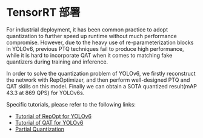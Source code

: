 # TensorRT 部署
For industrial deployment, it has been common practice to adopt quantization to further speed up runtime without much performance compromise. However, due to the heavy use of re-parameterization blocks in YOLOv6, previous PTQ techniques fail to produce high performance, while it is hard to incorporate QAT when it comes to matching fake quantizers during training and inference.

In order to solve the quantization problem of YOLOv6, we firstly reconstruct the network with RepOptimizer, and then perform well-designed PTQ and QAT skills on this model. Finally we can obtain a SOTA quantized result(mAP 43.3 at 869 QPS) for YOLOv6s.

Specific tutorials, please refer to the following links:
*  [Tutorial of RepOpt for YOLOv6](./tutorial_repopt.md)
*  [Tutorial of QAT for YOLOv6](../tools/qat/README.md)
*  [Partial Quantization](../tools/partial_quantization)
